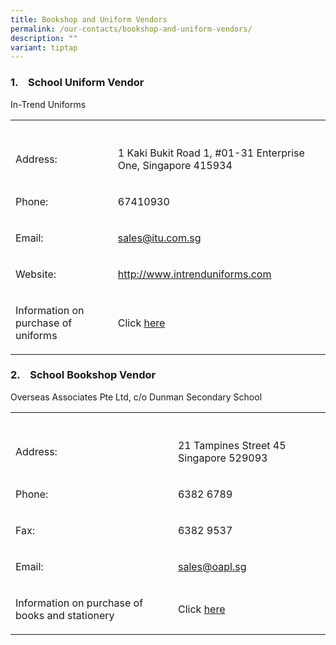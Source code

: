 ```yaml
---
title: Bookshop and Uniform Vendors
permalink: /our-contacts/bookshop-and-uniform-vendors/
description: ""
variant: tiptap
---
```

<h3>1.&nbsp;&nbsp; &nbsp;School Uniform Vendor</h3>
<p>In-Trend Uniforms</p>
<table style="minWidth: 50px">
<colgroup>
<col>
<col>
</colgroup>
<tbody>
<tr>
<th rowspan="1" colspan="1">
<p></p>
</th>
<th rowspan="1" colspan="1">
<p></p>
</th>
</tr>
<tr>
<td rowspan="1" colspan="1">
<p>Address:</p>
</td>
<td rowspan="1" colspan="1">
<p>1 Kaki Bukit Road 1, #01-31 Enterprise One, Singapore 415934</p>
</td>
</tr>
<tr>
<td rowspan="1" colspan="1">
<p>Phone:</p>
</td>
<td rowspan="1" colspan="1">
<p>67410930</p>
</td>
</tr>
<tr>
<td rowspan="1" colspan="1">
<p>Email:</p>
</td>
<td rowspan="1" colspan="1">
<p><a href="mailto:sales@itu.com.sg" rel="noopener nofollow" target="_blank">sales@itu.com.sg</a>
</p>
</td>
</tr>
<tr>
<td rowspan="1" colspan="1">
<p>Website:</p>
</td>
<td rowspan="1" colspan="1">
<p><a href="http://www.intrenduniforms.com" rel="noopener nofollow" target="_blank">http://www.intrenduniforms.com</a>
</p>
</td>
</tr>
<tr>
<td rowspan="1" colspan="1">
<p>Information on purchase of uniforms</p>
</td>
<td rowspan="1" colspan="1">
<p>Click <a href="/files/Our_Contacts/Information_for_Sale_of_Uniforms_2025_DMNSS__23_Oct_2025_.pdf" rel="noopener nofollow" target="_blank">here</a>
</p>
</td>
</tr>
</tbody>
</table>
<p></p>
<h3>2.&nbsp;&nbsp; &nbsp;School Bookshop Vendor</h3>
<p>Overseas Associates Pte Ltd, c/o Dunman Secondary School</p>
<table style="minWidth: 50px">
<colgroup>
<col>
<col>
</colgroup>
<tbody>
<tr>
<th rowspan="1" colspan="1">
<p></p>
</th>
<th rowspan="1" colspan="1">
<p></p>
</th>
</tr>
<tr>
<td rowspan="1" colspan="1">
<p>Address:</p>
</td>
<td rowspan="1" colspan="1">
<p>21 Tampines Street 45 Singapore 529093</p>
</td>
</tr>
<tr>
<td rowspan="1" colspan="1">
<p>Phone:</p>
</td>
<td rowspan="1" colspan="1">
<p>6382 6789</p>
</td>
</tr>
<tr>
<td rowspan="1" colspan="1">
<p>Fax:</p>
</td>
<td rowspan="1" colspan="1">
<p>6382 9537</p>
</td>
</tr>
<tr>
<td rowspan="1" colspan="1">
<p>Email:</p>
</td>
<td rowspan="1" colspan="1">
<p><a href="mailto:sales@oapl.sg" rel="noopener noreferrer nofollow" target="_blank">sales@oapl.sg</a>
</p>
</td>
</tr>
<tr>
<td rowspan="1" colspan="1">
<p>Information on purchase of books and stationery</p>
</td>
<td rowspan="1" colspan="1">
<p>Click <a href="https://www.dunmansec.moe.edu.sg/booklist-2026/" rel="noopener nofollow" target="_blank">here</a>
</p>
</td>
</tr>
</tbody>
</table>
<p></p>